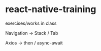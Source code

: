# react-native-training
exercises/works in class

Navigation -> Stack / Tab

Axios -> then / async-await
